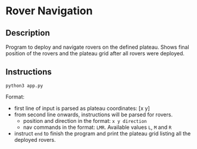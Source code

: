 # Rover Navigation

## Description
Program to deploy and navigate rovers on the defined plateau. Shows final position of the rovers and the plateau grid after all rovers were deployed.

## Instructions
``python3 app.py``

Format:
- first line of input is parsed as plateau coordinates: [x y]
- from second line onwards, instructions will be parsed for rovers.
    - position and direction in the format: `x y direction`
    - nav commands in the format: `LMR`. Available values `L`, `M` and `R`
- instruct `end` to finish the program and print the plateau grid listing all the deployed rovers.
